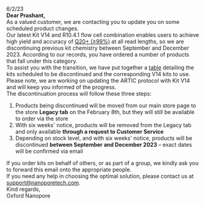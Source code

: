 6/2/23  
**Dear Prashant,**  
As a valued customer, we are contacting you to update you on some scheduled product changes.  
Our latest Kit V14 and R10.4.1 flow cell combination enables users to achieve high yield and accuracy of [Q20+ (≥99%)](https://urldefense.com/v3/__https:/info.nanoporetech.com/e3t/Ctc/RE*113/chqDn04/VWbD44951hSJV3jw-Y2rvDWVW1k1H6J4WJJVdN8hWs4p3q3npV1-WJV7CgKs1W13gCD24vtD1yW40wwZN7c_5HgVhJyqJ1--xGnW6wWQLl7Pcg9FW6zY29t8V42NjW4-Jy-143FJ-bW7NDnn63DJbR8VPjw2m21wzW_W17CPGy4DQvq8W1wR9mF6Sjs6WVBlVlG296_6LV_d-r05J-HrSW56S3YF6l1xtzW40mw6J3kx3txN42gd2QZ523XW16cw1L33fR-QW2ByQsp65xn0WW4vZ-3X4SvHbFW4lNW7F7CkCRBW26Dgrb7YNXjBW31mlHl1vZlNRW2YD76P5ThpNw2_K1__;Kw!!BuQPrrmRaQ!i_o2s-EpyCu0ye6HJWSlaycOxLov3CJ219ojuTW29W70JkZyUkZpyDp9rq9ECb4wOweqiJbhjtB7Az95i8_j8SsRlrl7jA$) at all read lengths, so we are discontinuing previous kit chemistry between September and December 2023. According to our records, you have ordered a number of products that fall under this category.  
To assist you with the transition, we have put together a [table](https://urldefense.com/v3/__https:/info.nanoporetech.com/e3t/Ctc/RE*113/chqDn04/VWbD44951hSJV3jw-Y2rvDWVW1k1H6J4WJJVdN8hWs4p3q3npV1-WJV7CgW1WW7bnh0w6tQ-FNW8V0Tw96Dtp2kW1Wk2fC6rwJjXN23kS7xW1hTnW5_BxJ21fZGp3W1K9kR354dpV_W33Hjd-8PT0BhW8pL-v55c1FmdW9cQ-yy4-18xgW7f0D5T5bw9QhW4fXjXh85hhBsW9ddVzx6HSZ-_W5KxxRg6CWp_KW5KRp7L6C4spSW6YWvDb2KdWHgW1ynpDP2Rxy6RW3nBzRX6jMftVN2BG-HHz_4D6N8YTd-mpLBXKW4R3cdS7MQbY9W4WZpnk9gC-f6W9crcXX4SgQRq318r1__;Kw!!BuQPrrmRaQ!i_o2s-EpyCu0ye6HJWSlaycOxLov3CJ219ojuTW29W70JkZyUkZpyDp9rq9ECb4wOweqiJbhjtB7Az95i8_j8StbWpeayg$) detailing the kits scheduled to be discontinued and the corresponding V14 kits to use. Please note, we are working on updating the ARTIC protocol with Kit V14 and will keep you informed of the progress.  
The discontinuation process will follow these three steps: 

1. Products being discontinued will be moved from our main store page to the store **Legacy tab** on the February 8th, but they will still be available to order via the store
2. With six weeks' notice, products will be removed from the Legacy tab and only available **through a request to Customer Service**
3. Depending on stock level, and with six weeks' notice, products will be discontinued **between September and December 2023** – exact dates will be confirmed via email

If you order kits on behalf of others, or as part of a group, we kindly ask you to forward this email onto the appropriate people.  
If you need any help in choosing the optimal solution, please contact us at [support@nanoporetech.com](mailto:support@nanoporetech.com).  
Kind regards,  
Oxford Nanopore